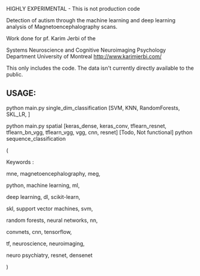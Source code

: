 HIGHLY EXPERIMENTAL - This is not production code

Detection of autism through the machine learning and deep learning analysis of Magnetoencephalography scans.

Work done for pf. Karim Jerbi of the

Systems Neuroscience and Cognitive Neuroimaging 
Psychology Department 
University of Montreal 
http://www.karimjerbi.com/


This only includes the code. The data isn't currently directly available to the public.


## USAGE:

python main.py single_dim_classification [SVM, KNN, RandomForests, SKL_LR, ]

python main.py spatial [keras_dense, keras_conv, tflearn_resnet, tflearn_bn_vgg, tflearn_vgg, vgg, cnn, resnet]
[Todo, Not functional] python sequence_classification 





(

Keywords : 

mne, magnetoencephalography, meg, 

python, machine learning, ml, 

deep learning, dl, scikit-learn, 

skl, support vector machines, svm, 

random forests, neural networks, nn, 

convnets, cnn, tensorflow, 

tf, neuroscience, neuroimaging, 

neuro psychiatry, resnet, densenet

)
